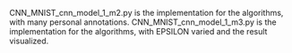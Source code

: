CNN_MNIST_cnn_model_1_m2.py is the implementation for the algorithms, with many personal annotations.
CNN_MNIST_cnn_model_1_m3.py is the implementation for the algorithms, with EPSILON varied and the result visualized.
